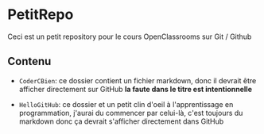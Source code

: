 # PetitRepo
Ceci est un petit repository pour le cours OpenClassrooms sur Git / Github

## Contenu

- ```CoderCBien```: ce dossier contient un fichier markdown, donc il devrait être afficher directement sur GitHub **la faute dans le titre est intentionnelle**

- ```HelloGitHub```: ce dossier et un petit clin d'oeil à l'apprentissage en programmation, j'aurai du commencer par celui-là, c'est toujours du markdown donc ça devrait s'afficher directement dans GitHub
